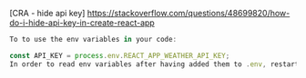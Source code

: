 [CRA - hide api key]
https://stackoverflow.com/questions/48699820/how-do-i-hide-api-key-in-create-react-app

```js
To to use the env variables in your code:

const API_KEY = process.env.REACT_APP_WEATHER_API_KEY;
In order to read env variables after having added them to .env, restart your server.
```
